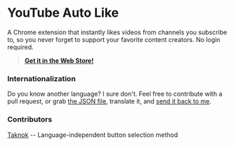 # YouTube Auto Like

A Chrome extension that instantly likes videos from channels you subscribe to, so you never forget to support your favorite content creators. No login required.

>**[Get it in the Web Store!](https://chrome.google.com/webstore/detail/youtube-auto-like/loodalcnddclgnfekfomcoiipiohcdim)**

### Internationalization
Do you know another language? I sure don't. Feel free to contribute with a pull request, or grab [the JSON file](https://raw.githubusercontent.com/austencm/youtube-auto-like/master/app/_locales/en/messages.json), translate it, and [send it back to me](heyausten@gmail.com).

### Contributors
[Taknok](https://github.com/Taknok) -- Language-independent button selection method
